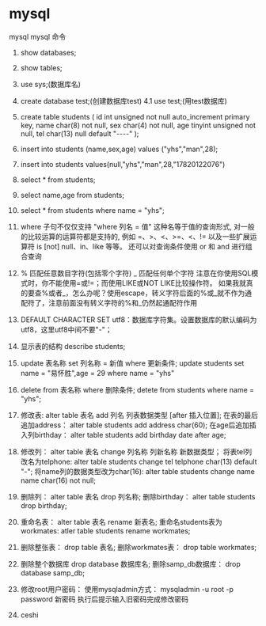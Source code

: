# mysql
mysql 
mysql 命令
 1. show databases;
 2. show tables;
 3. use sys;(数据库名)
 4. create database test;(创建数据库test)
 4.1 use test;(用test数据库)
 5. create table students (
	id int unsigned not null auto_increment primary key,
	name char(8) not null,
	sex char(4) not null,
	age tinyint unsigned not null,
 	tel char(13) null default "----"
 );
 6. insert into students (name,sex,age) values ("yhs","man",28);
 7. insert into students values(null,"yhs","man",28,"17820122076")
 8. select * from students;
 9. select name,age from students;
10. select * from students where name = "yhs";
11. where 子句不仅仅支持 "where 列名 = 值" 这种名等于值的查询形式, 对一般的比较运算的运算符都是支持的, 例如 =、>、<、>=、<、!= 以及一些扩展运算符 is [not] null、in、like 等等。 还可以对查询条件使用 or 和 and 进行组合查询
12. % 匹配任意数目字符(包括零个字符)
	_ 匹配任何单个字符
	注意在你使用SQL模式时，你不能使用=或!=；而使用LIKE或NOT LIKE比较操作符。
	如果我就真的要查%或者_，怎么办呢？使用escape，转义字符后面的%或_就不作为通配符了，注意前面没有转义字符的%和_仍然起通配符作用
13. DEFAULT CHARACTER SET utf8：数据库字符集。设置数据库的默认编码为utf8，这里utf8中间不要"-"；
14. 显示表的结构 describe students;
15. update 表名称 set 列名称 = 新值 where 更新条件;
	update students set name = "易怀胜",age = 29 where name = "yhs"
16. delete from 表名称 where 删除条件;
	detete from students where name = "yhs";
17. 修改表: 
	alter table 表名 add 列名 列表数据类型 [after 插入位置];
	在表的最后追加address：
	alter table students add address char(60);
	在age后追加插入列birthday：
	alter table students add birthday date after age;
18. 修改列：
	alter table 表名 change 列名称 列新名称 新数据类型；
	将表tel列改名为telphone:
	alter table students change tel telphone char(13) default "-";
	将name列的数据类型改为char(16):
	alter table students change name name char(16) not null;
19. 删除列：
	alter table 表名 drop 列名称;
	删除birthday：
	alter table students drop birthday;
20. 重命名表：
	alter table 表名 rename 新表名;
	重命名students表为workmates:
	atler table students rename workmates;
21. 删除整张表：
	drop table 表名;
	删除workmates表：
	drop table workmates;
22. 删除整个数据库
	drop database 数据库名;
	删除samp_db数据库：
	drop database samp_db;
23. 修改root用户密码：
	使用mysqladmin方式：
	mysqladmin -u root -p password 新密码
	执行后提示输入旧密码完成修改密码
	
24. ceshi
